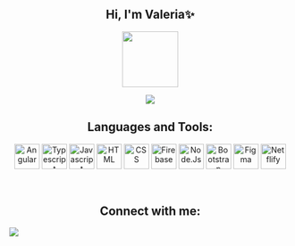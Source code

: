<h2 align="center">Hi, I'm Valeria✨</h2>
<p align="center"><img src="https://media0.giphy.com/media/kBZ212yGzFaxgkSIKW/giphy.gif?cid=ecf05e476qvb3tqi3lby6mnu88qhnr5w1srrqcwepklotcbo&rid=giphy.gif&ct=s" width="100" height="100"></p>
<p align="center"><a href="https://github.com/DenverCoder1/readme-typing-svg"><img src="https://readme-typing-svg.herokuapp.com?lines=FrontEnd+Developer;I+love+learning+new+things+💙&center=true&width=500&height=50"></a></p>
<h2 align="center">Languages and Tools:</h2>
<p align="center">
<img alt="Angular" src="https://www.vectorlogo.zone/logos/angular/angular-icon.svg" height="45">
<img alt="Typescript" src="https://www.vectorlogo.zone/logos/typescriptlang/typescriptlang-icon.svg" height="45">
<img alt="Javascript" src="https://upload.wikimedia.org/wikipedia/commons/9/99/Unofficial_JavaScript_logo_2.svg" height="45">
<img alt="HTML" src="https://www.vectorlogo.zone/logos/w3_html5/w3_html5-icon.svg" height="45">
<img alt="CSS" src="https://www.vectorlogo.zone/logos/w3_css/w3_css-icon.svg" height="45">
<img alt="Firebase" src ="https://www.vectorlogo.zone/logos/firebase/firebase-icon.svg" height="45">
<img alt="Node.Js" src="https://www.vectorlogo.zone/logos/nodejs/nodejs-icon.svg" height="45">
<img alt="Bootstrap" src="https://www.vectorlogo.zone/logos/getbootstrap/getbootstrap-icon.svg" height="45">
<img alt="Figma" src ="https://www.vectorlogo.zone/logos/figma/figma-icon.svg" height="45">
<img alt="Netflify" src="https://www.vectorlogo.zone/logos/netlify/netlify-icon.svg" height="45">
</p>
<br>

<h2 align="center">Connect with me:</h2>
<a href="https://www.linkedin.com/in/valeria-espinoza-/" target="_blank" >
    <img src="https://img.shields.io/badge/LinkedIn-0077B5?style=for-the-badge&logo=linkedin&logoColor=white" align="center">
</a>

<!--
**luvale/luvale** is a ✨ _special_ ✨ repository because its `README.md` (this file) appears on your GitHub profile.

Here are some ideas to get you started:

- 🔭 I’m currently working on ...
- 🌱 I’m currently learning ...
- 👯 I’m looking to collaborate on ...
- 🤔 I’m looking for help with ...
- 💬 Ask me about ...
- 📫 How to reach me: ...
- 😄 Pronouns: ...
- ⚡ Fun fact: ...
-->

